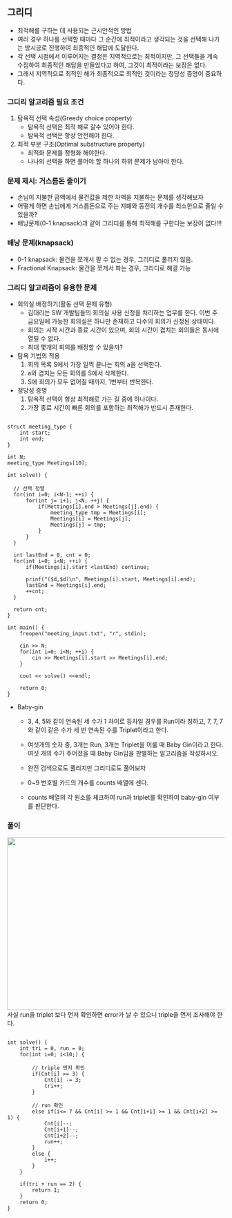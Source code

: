 ## 그리디
- 최적해를 구하는 데 사용되는 근시안적인 방법
- 여러 경우 하나를 선택할 때마다 그 순간에 최적이라고 생각되는 것을 선택해 나가는 방시긍로 진행하여 최종적인 해답에 도달한다.
- 각 선택 시점에서 이루어지는 결정은 지역적으로는 최적이지만, 그 선택들을 계속 수집하여 최종적인 해답을 만들었다고 하여, 그것이 최적이라는 보장은 없다.
- 그래서 지역적으로 최적인 해가 최종적으로 최적인 것이라는 정당성 증명이 중요하다.

### 그디리 알고리즘 필요 조건
1. 탐욕적 선택 속성(Greedy choice property)
    - 탐욕적 선택은 최적 해로 갈수 있어야 한다.
    - 탐욕적 선택은 항상 안전해야 한다.
2. 최적 부분 구조(Optimal substructure property)
    - 최적화 문제를 정형화 해야한다.
    - 나나의 선택을 하면 풀어야 할 하나의 하위 문제가 남아야 한다.

### 문제 제시: 거스름돈 줄이기
- 손님이 지불한 금액에서 물건값을 제한 차액을 지불하는 문제를 생각해보자
- 어떻게 하면 손님에게 거스름돈으로 주는 지폐와 동전의 개수를 최소한으로 줄일 수 있을까?
- 배낭문제(0-1 knapsack)과 같이 그리디를 통해 최적해를 구한다는 보장이 없다!!!

### 배낭 문제(knapsack)
- 0-1 knapsack: 물건을 쪼개서 팔 수 없는 경우, 그리디로 풀리지 않음.
- Fractional Knapsack: 물건을 쪼개서 파는 경우, 그리디로 해결 가능

### 그리디 알고리즘이 유용한 문제
- 회의실 배정하기(활동 선택 문제 유형)
  + 김대리는 SW 개발팀들의 회의실 사용 신청을 처리하는 업무를 한다. 이번 주 금요일에 가능한 회의실은 하나만 존재하고 다수의 회의가 신청된 상태이다.
  + 회의는 시작 시간과 종료 시간이 있으며, 회의 시간이 겹치는 회의들은 동시에 열릴 수 없다.
  + 최대 몇개의 회의를 배정할 수 있을까? 
- 탐욕 기법의 적용
  1. 회의 목록 S에서 가장 일찍 끝나는 회의 a을 선택한다.
  2. a와 겹치는 모든 회의를 S에서 삭제한다.
  3. S에 회의가 모두 없어질 때까지, 1번부터 반복한다.
- 정당성 증명
  1. 탐욕적 선택이 항상 최적해로 가는 길 중에 하나이다.
  2. 가장 종료 시간이 빠른 회의를 포함하는 최적해가 반드시 존재한다.

```

struct meeting_type {
    int start;
    int end;
}

int N;
meeting_type Meetings[10];

int solve() {

  // 선택 정렬
  for(int i=0; i<N-1; ++i) {
      for(int j= i+1; j<N; ++j) {
          if(Mettings[i].end > Meetings[j].end) {
              meeting_type tmp = Meetings[i];
              Meetings[i] = Meetings[j];
              Meetings[j] = tmp;
          }
      }
  }

  int lastEnd = 0, cnt = 0;
  for(int i=0; i<N; ++i) {
      if(Meetings[i].start <lastEnd) continue;

      prinf("($d,$d)\n", Meetings[i].start, Meetings[i].end);
      lastEnd = Meetings[i].end;
      ++cnt;
  }

  return cnt;
}

int main() {
    freopen("meeting_input.txt", "r", stdin);

    cin >> N;
    for(int i=0; i<N; ++i) {
        cin >> Meetings[i].start >> Meetings[i].end;
    }

    cout << solve() <<endl;

    return 0;
}

```

- Baby-gin
  + 3, 4, 5와 같이 연속된 세 수가 1 차이로 등차일 경우를 Run이라 칭하고, 7, 7, 7와 같이 같은 수가 세 번 연속된 수를 Triplet이라고 한다. 
  + 여섯개의 숫자 중, 3개는 Run, 3개는 Triplet을 이룰 때 Baby Gin이라고 한다. 여섯 개의 수가 주어졌을 때 Baby Gin임을 판별하는 알고리즘을 작성하시오.

  + 완전 검색으로도 풀리지만 그리디로도 풀어보자
  + 0~9 번호별 카드의 개수를 counts 배열에 센다.
  + counts 배열의 각 원소를 체크하여 run과 triplet를 확인하여 baby-gin 여부를 판단한다.


### 풀이
<img src="https://user-images.githubusercontent.com/107410759/216268006-e704a4f0-12fd-47b8-a27f-00f9a98d5d54.png" width="800" height="400"/>
사실 run을 triplet 보다 먼저 확인하면 error가 날 수 있으니 triple을 먼저 조사해야 한다.

```

int solve() {
    int tri = 0, run = 0;
    for(int i=0; i<10;) {
    
        // triple 먼저 확인
        if(Cnt[i] >= 3) {
            Cnt[i] -= 3;
            tri++;
        }
        
        // run 확인
        else if(i<= 7 && Cnt[i] >= 1 && Cnt[i+1] >= 1 && Cnt[i+2] >= 1) {
            Cnt[i]--;
            Cnt[i+1]--;
            Cnt[i+2]--;
            run++;
        }
        else {
            i++;
        }
    }

    if(tri + run == 2) {
        return 1;
    }
    return 0;
}

```

